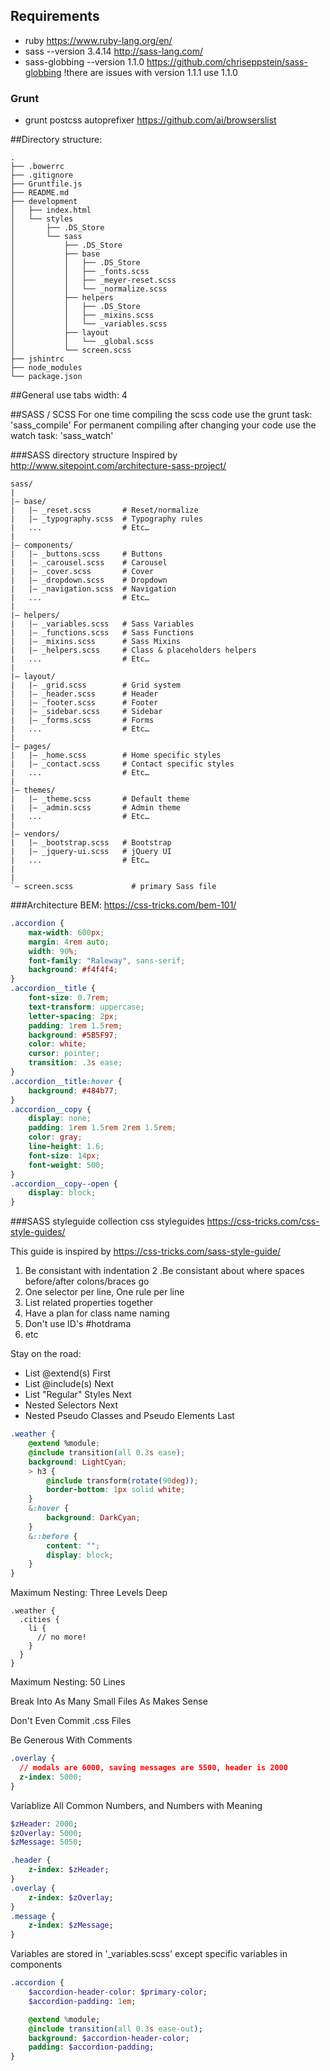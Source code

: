 ## Requirements
- ruby https://www.ruby-lang.org/en/
- sass --version 3.4.14 http://sass-lang.com/
- sass-globbing --version 1.1.0 https://github.com/chriseppstein/sass-globbing !there are issues with version 1.1.1 use 1.1.0


### Grunt
- grunt postcss autoprefixer https://github.com/ai/browserslist


##Directory structure:

```
.
├── .bowerrc
├── .gitignore
├── Gruntfile.js
├── README.md
├── development
│   ├── index.html
│   └── styles
│       ├── .DS_Store
│       └── sass
│           ├── .DS_Store
│           ├── base
│           │   ├── .DS_Store
│           │   ├── _fonts.scss
│           │   ├── _meyer-reset.scss
│           │   └── _normalize.scss
│           ├── helpers
│           │   ├── .DS_Store
│           │   ├── _mixins.scss
│           │   └── _variables.scss
│           ├── layout
│           │   └── _global.scss
│           └── screen.scss
├── jshintrc
├── node_modules
└── package.json
```

##General
use tabs width: 4

##SASS / SCSS
For one time compiling the scss code use the grunt task: 'sass_compile'
For permanent compiling after changing your code use the watch task: 'sass_watch'

###SASS directory structure
Inspired by http://www.sitepoint.com/architecture-sass-project/
```
sass/ 
| 
|– base/ 
|   |– _reset.scss       # Reset/normalize 
|   |– _typography.scss  # Typography rules 
|   ...                  # Etc… 
| 
|– components/ 
|   |– _buttons.scss     # Buttons 
|   |– _carousel.scss    # Carousel 
|   |– _cover.scss       # Cover 
|   |– _dropdown.scss    # Dropdown 
|   |– _navigation.scss  # Navigation 
|   ...                  # Etc… 
| 
|– helpers/ 
|   |– _variables.scss   # Sass Variables 
|   |– _functions.scss   # Sass Functions 
|   |– _mixins.scss      # Sass Mixins 
|   |– _helpers.scss     # Class & placeholders helpers 
|   ...                  # Etc… 
| 
|– layout/ 
|   |– _grid.scss        # Grid system 
|   |– _header.scss      # Header 
|   |– _footer.scss      # Footer 
|   |– _sidebar.scss     # Sidebar 
|   |– _forms.scss       # Forms 
|   ...                  # Etc… 
| 
|– pages/ 
|   |– _home.scss        # Home specific styles 
|   |– _contact.scss     # Contact specific styles 
|   ...                  # Etc… 
| 
|– themes/ 
|   |– _theme.scss       # Default theme 
|   |– _admin.scss       # Admin theme 
|   ...                  # Etc… 
| 
|– vendors/ 
|   |– _bootstrap.scss   # Bootstrap 
|   |– _jquery-ui.scss   # jQuery UI 
|   ...                  # Etc… 
| 
| 
`– screen.scss             # primary Sass file 
```

###Architecture
BEM: https://css-tricks.com/bem-101/

```CSS
.accordion {
	max-width: 600px;
	margin: 4rem auto;
	width: 90%;
	font-family: "Raleway", sans-serif;
	background: #f4f4f4;
}
.accordion__title {
	font-size: 0.7rem;
	text-transform: uppercase;
	letter-spacing: 2px;
	padding: 1rem 1.5rem;
	background: #5B5F97;
	color: white;
	cursor: pointer;
	transition: .3s ease;
}
.accordion__title:hover {
	background: #484b77;
}
.accordion__copy {
	display: none;
	padding: 1rem 1.5rem 2rem 1.5rem;
	color: gray;
	line-height: 1.6;
	font-size: 14px;
	font-weight: 500;
}
.accordion__copy--open {
	display: block;
}
```


###SASS styleguide
collection css styleguides https://css-tricks.com/css-style-guides/

This guide is inspired by https://css-tricks.com/sass-style-guide/

1. Be consistant with indentation
2 .Be consistant about where spaces before/after colons/braces go
3. One selector per line, One rule per line
4. List related properties together
5. Have a plan for class name naming
6. Don't use ID's #hotdrama
7. etc

Stay on the road:
- List @extend(s) First
- List @include(s) Next
- List "Regular" Styles Next
- Nested Selectors Next
- Nested Pseudo Classes and Pseudo Elements Last 

```css
.weather {
	@extend %module; 
	@include transition(all 0.3s ease);
	background: LightCyan;
	> h3 {
		@include transform(rotate(90deg));
		border-bottom: 1px solid white;
	}
	&:hover {
		background: DarkCyan;
	}
	&::before {
		content: "";
		display: block;
	}
}
```

Maximum Nesting: Three Levels Deep

```
.weather {
  .cities {
	li {
	  // no more!
	}
  }
}
```
Maximum Nesting: 50 Lines

Break Into As Many Small Files As Makes Sense

Don't Even Commit .css Files

Be Generous With Comments

```css
.overlay {
  // modals are 6000, saving messages are 5500, header is 2000
  z-index: 5000; 
}
```

Variablize All Common Numbers, and Numbers with Meaning

```sass
$zHeader: 2000;
$zOverlay: 5000;
$zMessage: 5050;

.header {
	z-index: $zHeader;
}
.overlay {
	z-index: $zOverlay;
}
.message {
	z-index: $zMessage;
}
```

Variables are stored in '_variables.scss' except specific variables in components

```sass
.accordion {
	$accordion-header-color: $primary-color;
	$accordion-padding: 1em;

	@extend %module;
	@include transition(all 0.3s ease-out);
	background: $accordion-header-color;
	padding: $accordion-padding;
}
```